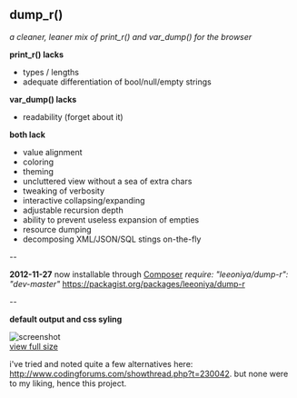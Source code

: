 ## dump_r()
_a cleaner, leaner mix of print_r() and var_dump() for the browser_

__print_r() lacks__

  - types / lengths
  - adequate differentiation of bool/null/empty strings

__var_dump() lacks__

  - readability (forget about it)

__both lack__

  - value alignment
  - coloring
  - theming
  - uncluttered view without a sea of extra chars
  - tweaking of verbosity
  - interactive collapsing/expanding
  - adjustable recursion depth
  - ability to prevent useless expansion of empties
  - resource dumping
  - decomposing XML/JSON/SQL stings on-the-fly

--

__2012-11-27__
now installable through [Composer](http://getcomposer.org/)
_require: "leeoniya/dump-r": "dev-master"_
https://packagist.org/packages/leeoniya/dump-r

--

__default output and css syling__

![screenshot](https://github.com/leeoniya/dump_r.php/raw/master/th_dump_r.png "example.php")  
[view full size](https://github.com/leeoniya/dump_r.php/raw/master/dump_r.png)

i've tried and noted quite a few alternatives here: http://www.codingforums.com/showthread.php?t=230042. but none were to my liking, hence this project.